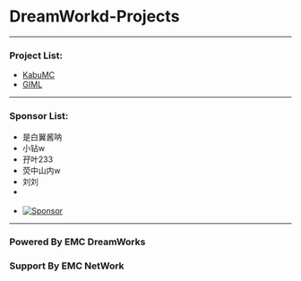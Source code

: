 # DreamWorkd-Projects
------------
### Project List:
- [KabuMC](KabuMC)
- [GIML](GIML)
------------
### Sponsor List:
- 是白翼酱呐
- 小钻w
- 孖叶233
- 荧中山内w
- 刘刘
- <br><br>
- [![Sponsor](https://img.shields.io/badge/Sponsor%20-EMC%20DreamWorks-green?style=for-the-badge)]({https://afdian.net/@Ely_Official})
------------
### Powered By EMC DreamWorks
### Support By EMC NetWork

